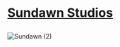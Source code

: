 <h1>

[Sundawn Studios](https://sundawnstudios.com/)
</h1>


![Sundawn (2)](https://github.com/SundawnStudios/.github/assets/104319683/a844dae0-74e2-4982-b02e-e7fc45068351)
